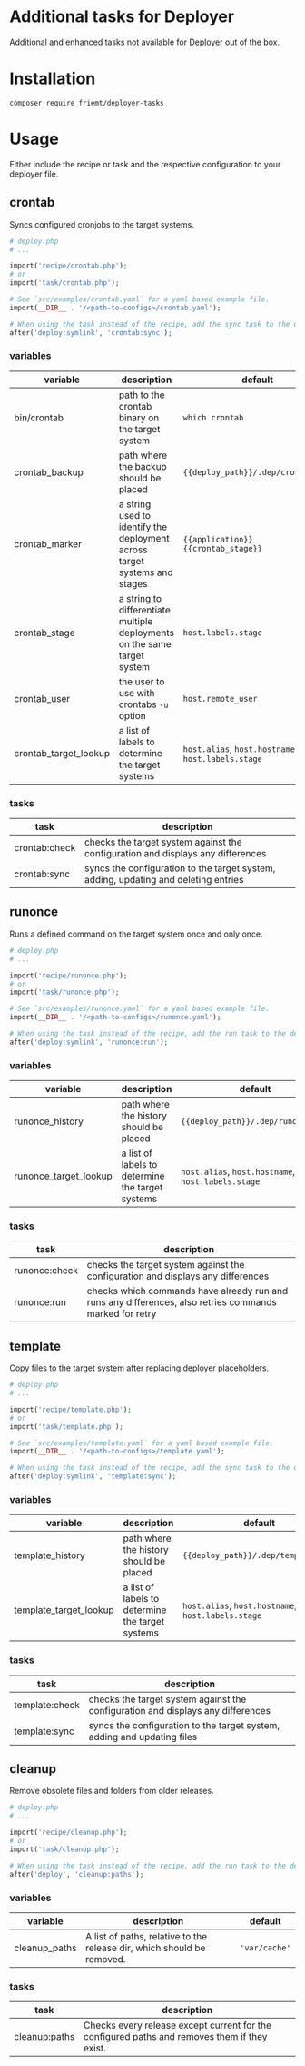 # Additional tasks for Deployer

Additional and enhanced tasks not available for [Deployer](https://github.com/deployphp/deployer) out of the box.

# Installation

```shell
composer require friemt/deployer-tasks
```

# Usage

Either include the recipe or task and the respective configuration to your deployer file.

## crontab

Syncs configured cronjobs to the target systems.

```php
# deploy.php
# ...

import('recipe/crontab.php');
# or
import('task/crontab.php');

# See `src/examples/crontab.yaml` for a yaml based example file.
import(__DIR__ . '/<path-to-configs>/crontab.yaml');

# When using the task instead of the recipe, add the sync task to the deployment manually:
after('deploy:symlink', 'crontab:sync');
```

### variables

| variable              | description                                                               | default                                            |
|-----------------------|---------------------------------------------------------------------------|----------------------------------------------------|
| bin/crontab           | path to the crontab binary on the target system                           | `which crontab`                                    |
| crontab_backup        | path where the backup should be placed                                    | `{{deploy_path}}/.dep/crontab.bak`                 |
| crontab_marker        | a string used to identify the deployment across target systems and stages | `{{application}} {{crontab_stage}}`                |
| crontab_stage         | a string to differentiate multiple deployments on the same target system  | `host.labels.stage`                                |
| crontab_user          | the user to use with crontabs `-u` option                                 | `host.remote_user`                                 |
| crontab_target_lookup | a list of labels to determine the target systems                          | `host.alias`, `host.hostname`, `host.labels.stage` |

### tasks

| task          | description                                                                         |
|---------------|-------------------------------------------------------------------------------------|
| crontab:check | checks the target system against the configuration and displays any differences     |
| crontab:sync  | syncs the configuration to the target system, adding, updating and deleting entries |

## runonce

Runs a defined command on the target system once and only once.

```php
# deploy.php
# ...

import('recipe/runonce.php');
# or
import('task/runonce.php');

# See `src/examples/runonce.yaml` for a yaml based example file.
import(__DIR__ . '/<path-to-configs>/runonce.yaml');

# When using the task instead of the recipe, add the run task to the deployment manually:
after('deploy:symlink', 'runonce:run');
```

### variables

| variable              | description                                      | default                                            |
|-----------------------|--------------------------------------------------|----------------------------------------------------|
| runonce_history       | path where the history should be placed          | `{{deploy_path}}/.dep/runonce_log`                 |
| runonce_target_lookup | a list of labels to determine the target systems | `host.alias`, `host.hostname`, `host.labels.stage` |

### tasks

| task          | description                                                                                             |
|---------------|---------------------------------------------------------------------------------------------------------|
| runonce:check | checks the target system against the configuration and displays any differences                         |
| runonce:run   | checks which commands have already run and runs any differences, also retries commands marked for retry |

## template

Copy files to the target system after replacing deployer placeholders.

```php
# deploy.php
# ...

import('recipe/template.php');
# or
import('task/template.php');

# See `src/examples/template.yaml` for a yaml based example file.
import(__DIR__ . '/<path-to-configs>/template.yaml');

# When using the task instead of the recipe, add the sync task to the deployment manually:
after('deploy:symlink', 'template:sync');
```

### variables

| variable               | description                                      | default                                            |
|------------------------|--------------------------------------------------|----------------------------------------------------|
| template_history       | path where the history should be placed          | `{{deploy_path}}/.dep/template_log`                |
| template_target_lookup | a list of labels to determine the target systems | `host.alias`, `host.hostname`, `host.labels.stage` |

### tasks

| task           | description                                                                     |
|----------------|---------------------------------------------------------------------------------|
| template:check | checks the target system against the configuration and displays any differences |
| template:sync  | syncs the configuration to the target system, adding and updating files         |

## cleanup

Remove obsolete files and folders from older releases.

```php
# deploy.php
# ...

import('recipe/cleanup.php');
# or
import('task/cleanup.php');

# When using the task instead of the recipe, add the run task to the deployment manually:
after('deploy', 'cleanup:paths');
```

### variables

| variable      | description                                                            | default       |
|---------------|------------------------------------------------------------------------|---------------|
| cleanup_paths | A list of paths, relative to the release dir, which should be removed. | `'var/cache'` |

### tasks

| task          | description                                                                                  |
|---------------|----------------------------------------------------------------------------------------------|
| cleanup:paths | Checks every release except current for the configured paths and removes them if they exist. |

